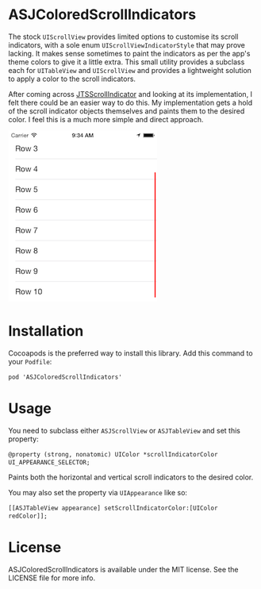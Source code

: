 # ASJColoredScrollIndicators

The stock `UIScrollView` provides limited options to customise its scroll indicators, with a sole enum `UIScrollViewIndicatorStyle` that may prove lacking. It makes sense sometimes to paint the indicators as per the app's theme colors to give it a little extra. This small utility provides a subclass each for `UITableView` and `UIScrollView` and provides a lightweight solution to apply a color to the scroll indicators.

After coming across [JTSScrollIndicator](https://github.com/jaredsinclair/JTSScrollIndicator) and looking at its implementation, I felt there could be an easier way to do this. My implementation gets a hold of the scroll indicator objects themselves and paints them to the desired color. I feel this is a much more simple and direct approach.

![alt tag](Screenshot.png)

# Installation

Cocoapods is the preferred way to install this library. Add this command to your `Podfile`:

```
pod 'ASJColoredScrollIndicators'
```


# Usage

You need to subclass either `ASJScrollView` or `ASJTableView` and set this property:

```objc
@property (strong, nonatomic) UIColor *scrollIndicatorColor UI_APPEARANCE_SELECTOR;
```
Paints both the horizontal and vertical scroll indicators to the desired color.

You may also set the property via `UIAppearance` like so:

```objc
[[ASJTableView appearance] setScrollIndicatorColor:[UIColor redColor]];
```

# License

ASJColoredScrollIndicators is available under the MIT license. See the LICENSE file for more info.
